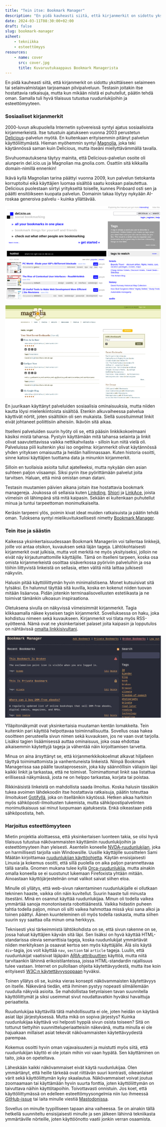 ```yaml
---
title: "Tein itse: Bookmark Manager"
description: "En pidä kauheasti siitä, että kirjanmerkit on sidottu yksittäiseen selaimeen tai selainvalmistajan tarjoamaan pilvipalveluun. Testasin joitakin itse hostattavia ratkaisuja, mutta kun mikään niistä ei puhutellut, päätin tehdä oman. Samalla tuli hyvä tilaisuus tutustua ruudunlukijoihin ja esteettömyyteen."
date: 2024-03-11T08:30:00+02:00
draft: false
slug: bookmark-manager
aiheet:
    - tekniikka
    - esteettömyys
resources:
    - name: cover
      src: cover.jpg
      title: Kuvaruutukaappaus Bookmark Managerista
---
```


En pidä kauheasti siitä, että kirjanmerkit on sidottu yksittäiseen selaimeen tai selainvalmistajan tarjoamaan pilvipalveluun. Testasin joitakin itse hostattavia ratkaisuja, mutta kun mikään niistä ei puhutellut, päätin tehdä oman. Samalla tuli hyvä tilaisuus tutustua ruudunlukijoihin ja esteettömyyteen.

<!--more-->

### Sosiaaliset kirjanmerkit

2000-luvun alkupuolella Internetin syövereissä syntyi ajatus sosiaalisista kirjanmerkeistä. Itse tutustuin ajatukseen vuonna 2003 perustetun [Delicious](https://en.wikipedia.org/wiki/Delicious_(website))-palvelun myötä. En kuitenkaan erityisemmin pitänyt palvelun käyttöliittymästä. Hieman myöhemmin syntyi [Magnolia](https://en.wikipedia.org/wiki/Gnolia), joka teki käytännössä saman kuin Delicious, mutta itseäni miellyttävämmällä tavalla.

Sivuhuomautuksena täytyy mainita, että Delicious-palvelun osoite oli alunperin del.icio.us ja Magnolian ma.gnolia.com. Osattiin sitä kikkailla domain-nimillä ennenkin! 

Ikävä kyllä Magnolian tarina päättyi vuonna 2009, kun palvelun tietokanta korruptoitui eikä käyttäjien luomaa sisältöä saatu koskaan palautettua. Delicious puolestaan siirtyi yritykseltä toiselle, kunnes Pinboard osti sen ja päätti ensitöikseen kuopata palvelun. Domainin takaa löytyy nykyään AI-roskaa generoiva palvelu - kuinka yllättävää.

![Kuvaruutukaappaus Delicious-palvelun käyttöliittymästä](delicious.png "Delicious oli hyvin tekstipohjainen. Huomaa, mikä oli silloin kuuminta hottia!")

![Kuvaruutukaappaus Magnolia-palvelun käyttöliittymästä](magnolia.jpg "Magnolia oli tyyliltään enemmän omaan mieleen, mutta sekin nojasi vahvasti tekstiin.")

En juurikaan käyttänyt palveluiden sosiaalisia ominaisuuksia, mutta niiden kautta löysi mielenkiintoista sisältöä. Etenkin alkuvaiheessa palvelua käyttivät nörtit, joten sisältökin oli sen mukaista. Siellä suosituimmat linkit eivät johtaneet poliittisiin aiheisiin. Ikävöin sitä aikaa.

Itselleni palveluiden suurin hyöty oli se, että pääsin linkkikokoelmaani käsiksi mistä tahansa. Pystyin käyttämään mitä tahansa selainta ja linkit olivat saavutettavissa vaikka nettikahvilasta - silloin kun niitä vielä oli. Palveluissa piili kuitenkin yksi iso ongelma: kirjanmerkit olivat käytännössä yhden yrityksen omaisuutta ja heidän hallinnassaan. Kuten historia osoitti, sinne katosi käyttäjien tuottama data ja minunkin kirjanmerkit.

Silloin en tuollaisia asioita tullut ajatelleeksi, mutta nykyään olen asian suhteen paljon viisaampi. Siksi pyrin itse pyörittämään palvelut joita tarvitsen. Haluan, että minä omistan oman datani.

Testasin muutamien päivien aikana joitain itse hostattavia bookmark managereja. Joukossa oli sellaisia kuten [Linkding](https://github.com/sissbruecker/linkding), [Shiori](https://github.com/go-shiori/shiori) ja [LinkAce](https://www.linkace.org/), joista viimeisin oli lähimpänä sitä mitä kaipasin. Sekään ei kuitenkaan puhutellut minua ja tuntui tarpeettoman monimutkaiselta.

Keräsin tarpeeni ylös, poimin kivat ideat muiden ratkaisuista ja päätin tehdä oman. Tuloksena syntyi mielikuvituksellisesti nimetty [Bookmark Manager](https://github.com/saaste/bookmark-manager).

### Tein itse ja säästin

Kaikessa yksinkertaisuudessaan Bookmark Manageriin voi tallentaa linkkejä, joille voi antaa otsikon, kuvauksen sekä läjän tageja. Lähtökohtaisesti kirjanmerkit ovat julkisia, mutta voit merkitä ne myös yksityiseksi, jolloin ne eivät näy kirjautumattomille käyttäjille. Tämä on itselleni tarpeen, koska osa omista kirjanmerkeistä osoittaa sisäverkossa pyöriviin palveluihin ja osa töihin liittyvistä linkeistä on sellasia, etten välitä niitä laittaa julkisesti näkyviin.

Halusin pitää käyttöliittymän hyvin minimalistisena. Monet kutsuisivat sitä tylsäksi. En halunnut täyttää sitä kuvilla, koska en kokenut niiden tuovan mitään lisäarvoa. Pidän jotenkin terminaalisovellusten estetiikasta ja ne toimivat tämänkin ulkoasun inspiraationa.

Oletuksena sivulla on näkyvissä viimeisimmät kirjanmerkit. Tagia klikkaamalla näkee kyseisen tagin kirjanmerkit. Sovelluksessa on haku, joka kohdistuu nimeen sekä kuvaukseen. Kirjanmerkit voi tilata myös RSS-syötteenä. Nämä ovat ne yksinkertaiset palaset joita kaipasin ja lopputulos on nähtävissä [omalta linkkisivultani](https://links.saaste.net).

![Kuvaruutukaappaus Bookmark Managerista](cover.jpg "Bookmark Manager noudattaa tuttua minimalistista linjaa ja nojaa lähes yksinomaan tekstiin.")

Ylläpitonäkymät ovat yksinkertaisia muutaman kentän lomakkeita. Tein kuitenkin pari käyttöä helpottavaa toiminnallisuutta. Sovellus osaa hakea osoitteen perusteella sivun nimen sekä kuvauksen, jos ne vaan ovat tarjolla. Lisäksi tagien lisäämisessä auttaa ominaisuus, joka osaa ehdottaa aikaisemmin käytettyjä tageja ja vähentää näin kirjoittamisen tarvetta.

Minua on aina ärsyttänyt se, että kirjanmerkkikokoelmat alkavat hiljalleen täyttyä toimimattomista ja vanhentuneista linkeistä. Niinpä Bookmark Managerissa saa päälle taustaprosessin, joka käy säännöllisin väliajoin läpi kaikki linkit ja tarkastaa, että ne toimivat. Toimimattomat linkit saa listattua erillisessä näkymässä, josta ne on helppo tarkastaa, korjata tai poistaa.

Rikkinäisistä linkeistä on mahdollista saada ilmoitus. Koska halusin tässäkin tukea avoimen lähdekoodin itse hostattavia ratkaisuja, päätin toteuttaa ilmoitukset [Gotifyllä](https://gotify.net/), joka on itsellänikin käytössä. Hetken aikaa harkitsin myös sähköposti-ilmoitusten tukemista, mutta sähköpostipalvelinten monimutkaisuus sai minut luopumaan ajatuksesta. Enkä oikeastaan pidä sähköpostista, heh.

### Harjoitus esteettömyyteen

Mietin projektia aloittaessa, että yksinkertaisen luonteen takia, se olisi hyvä tilaisuus tutustua näkövammaisten käyttämiin ruudunlukijoihin ja esteettömyyteen ihan yleisesti. Asentelin koneelle [NVDA-ruudunlukijan](https://www.nvaccess.org/download/), joka on harmillisesti tarjolla vain Windowsille. Uusille käyttäjille suosittelen Sami Määtän kirjoittamaa [ruudunlukijan käyttöohjetta](https://samimaatta.fi/kirjoitukset/ruudunlukijan-kaytto-nakevalle/). Käytän ensisijaisesti Linuxia ja kokemus osoitti, että sillä puolella on aika paljon parannettavaa tällä saralla. Gnomen mukana tulee kyllä [Orca-ruudunlukija](https://help.gnome.org/users/orca/stable/), mutta ainakin omalla koneella se ei suostunut lukemaan Firefoxista yhtään mitään. Ainoastaan käyttöjärjestelmän omat valikot saivat siihen eloa.

Minulle oli yllätys, että web-sivun rakentaminen ruudunlukijalle ei ollutkaan tekninen haaste, vaikka olin näin kuvitellut. Suurin haaste tuli minusta itsestäni. Minä en osannut käyttää ruudunlukijaa. Minun oli todella vaikea ymmärtää sanoja monotonisesta robottiäänestä. Vaikka hidastin puheen tahtia todella paljon, minun oli silti vaikea hahmottaa missä yksi sana alkoi ja toinen päättyi. Äänen kuunteleminen oli myös todella raskasta, mutta siihen suurin syy saattaa olla minun oma herkkyys.

Teknisesti yksi tärkeimmistä lähtökohdista on se, että sivun rakenne on se, jossa haluat käyttäjien käyvän sitä läpi. Sen lisäksi on hyvä käyttää HTML-standarissa olevia semanttisia tageja, koska ruudunlukijat ymmärtävät niiden merkityksen ja osaavat kertoa sen myös käyttäjälle. Älä siis käytä `div`-tagia, jos voit käyttää `nav`, `section` tai `article` tageja. Luulin, että ruudunlukijat vaatisivat läjäpäin [ARIA-attribuuttien](https://www.w3.org/TR/html-aria/) käyttöä, mutta niitä tarvitaankin lähinnä erikoistilanteissa, joissa HTML-standardin rajallisuus tulee vastaan. Internet on pullollaan ohjeita käytettävyydestä, mutta itse koin erityisesti [W3C:n käytettävyysoppaan](https://www.w3.org/WAI/tutorials/) hyväksi.

Toinen yllätys oli se, kuinka vieras konsepti näkövammaisten käytettävyys on itselle. Näkevänä tiedän, että ihminen pystyy nopeasti silmäilemään ruudulla näkyviä asioita. Se mahdollistaa tietynlaisen tavan suunnitella käyttöliittymät ja siksi useimmat sivut noudattavatkin hyväksi havaittuja periaatteita.

Ruudunlukijaa käyttävillä tätä mahdollisuutta ei ole, joten heidän on käytävä asiat läpi järjestyksessä. Mutta mikä on sopiva järjestys? Kuinka ruudunlukijaa käyttävä voi helposti hyppiä sivun osista toiseen? Sitä on tottunut tiettyihin suunnitteluperiaatteisiin näkevänä, mutta minulla ei ole hajuakaan millaiset asiat tekevät näkövammaisten käytettävyydestä parempaa.

Kokemus osoitti hyvin oman vajavaisuuteni ja muistutti myös siitä, että ruudunlukijan käyttö ei ole jotain mihin voi vaan hypätä. Sen käyttäminen on taito, joka on opeteltava.

Läheskään kaikki näkövammaiset eivät käytä ruudunlukijaa. Olen ymmärtänyt, että heille tärkeää ovat riittävän suuri kontrasti, oikeanlaiset värit sekä käyttöliittymän kyky skaalautua. Näkövammaiset voivat joutua zoomaamaan tai käyttämään hyvin suurta fonttia, joten käyttöliittymän on taivuttava näihin käyttötapoihin. Toivottavasti onnistuin. Jos koet, että käyttöliittymässä on edelleen esteettömyysongelmia niin luo ihmeessä [GitHub-issue](https://github.com/saaste/bookmark-manager/issues) tai laita minulle viestiä [Mastodonissa](https://mementomori.social/@saaste).

Sovellus on minulle tyypilliseen tapaan aina vaiheessa. Se on ainakin tällä hetkellä suunniteltu ensisijaisesti minulle ja sen jälkeen lähinnä tekniikasta ymmärtäville nörteille, joten käyttöönotto vaatii jonkin verran osaamista.
